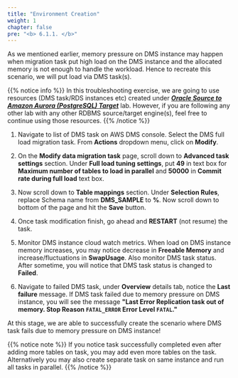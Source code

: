 ```yaml
---
title: "Environment Creation"
weight: 1
chapter: false
pre: "<b> 6.1.1. </b>"
---
```


As we mentioned earlier, memory pressure on DMS instance may happen when migration task put high load on the DMS instance and the allocated memory is not enough to handle the workload. Hence to recreate this scenario, we will put load via DMS task(s).

{{% notice info %}}
In this troubleshooting exercise, we are going to use resources (DMS task/RDS instances etc) created under [**_Oracle Source to Amazon Aurora (PostgreSQL) Target_**](../../3-SelectTarget/3.1-AuroraMySQL/) lab. However, if you are following any other lab with any other RDBMS source/target engine(s), feel free to continue using those resources.
{{% /notice %}}

1. Navigate to list of DMS task on AWS DMS console. Select the DMS full load migration task. From **Actions** dropdown menu, click on **Modify**.


2. On the **Modify data migration task** page, scroll down to **Advanced task settings** section. Under **Full load tuning settings**, put **49** in text box for **Maximum number of tables to load in parallel** and **50000** in **Commit rate during full load** text box.


3. Now scroll down to **Table mappings** section. Under **Selection Rules**, replace Schema name from **DMS_SAMPLE** to **%**. Now scroll down to bottom of the page and hit the **Save** button.


4. Once task modification finish, go ahead and **RESTART** (not resume) the task.


5. Monitor DMS instance cloud watch metrics. When load on DMS instance memory increases, you may notice decrease in **Freeable Memory** and increase/fluctuations in **SwapUsage**. Also monitor DMS task status. After sometime, you will notice that DMS task status is changed to **Failed**.


6. Navigate to failed DMS task, under **Overview** details tab, notice the **Last failure** message. If DMS task failed due to memory pressure on DMS instance, you will see the message **"Last Error Replication task out of memory. Stop Reason `FATAL_ERROR` Error Level `FATAL`."**

At this stage, we are able to successfully create the scenario where DMS task fails due to memory pressure on DMS instance!

{{% notice note %}}
If you notice task successfully completed even after adding more tables on task, you may add even more tables on the task. Alternatively you may also create separate task on same instance and run all tasks in parallel.
{{% /notice %}}